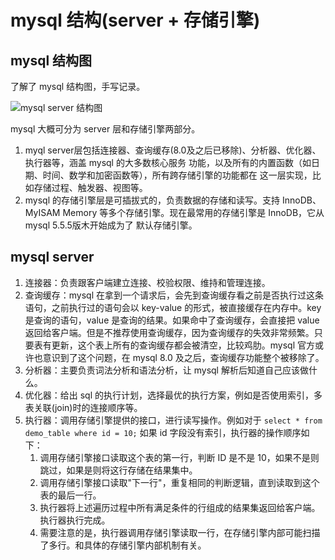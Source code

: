 # mysql 结构(server + 存储引擎)



## mysql 结构图

了解了 mysql 结构图，手写记录。

![mysql server 结构图](https://image-hosting.jellyfishmix.com/20220801203927.jpg)

mysql 大概可分为 server 层和存储引擎两部分。

1. myql server层包括连接器、查询缓存(8.0及之后已移除)、分析器、优化器、执行器等，涵盖 mysql 的大多数核心服务
   功能，以及所有的内置函数（如日期、时间、数学和加密函数等），所有跨存储引擎的功能都在
   这一层实现，比如存储过程、触发器、视图等。
2. mysql 的存储引擎层是可插拔式的，负责数据的存储和读写。支持 InnoDB、MyISAM
   Memory 等多个存储引擎。现在最常用的存储引擎是 InnoDB，它从 mysql 5.5.5版木开始成为了
   默认存储引擎。



## mysql server

1. 连接器：负责跟客户端建立连接、校验权限、维持和管理连接。
2. 查询缓存：mysql 在拿到一个请求后，会先到查询缓存看之前是否执行过这条语句，之前执行过的语句会以 key-value 的形式，被直接缓存在内存中。key 是查询的语句，value 是查询的结果。如果命中了查询缓存，会直接把 value 返回给客户端。但是不推荐使用查询缓存，因为查询缓存的失效非常频繁。只要表有更新，这个表上所有的查询缓存都会被清空，比较鸡肋。mysql 官方或许也意识到了这个问题，在 mysql 8.0 及之后，查询缓存功能整个被移除了。
3. 分析器：主要负责词法分析和语法分析，让 mysql 解析后知道自己应该做什么。
4. 优化器：给出 sql 的执行计划，选择最优的执行方案，例如是否使用索引，多表关联(join)时的连接顺序等。
5. 执行器：调用存储引擎提供的接口，进行读写操作。例如对于 `select * from demo_table where id = 10;` 如果 id 字段没有索引，执行器的操作顺序如下：
   1. 调用存储引擎接口读取这个表的第一行，判断 ID 是不是 10，如果不是则跳过，如果是则将这行存储在结果集中。
   2. 调用存储引擎接口读取"下一行"，重复相同的判断逻辑，直到读取到这个表的最后一行。
   3. 执行器将上述遍历过程中所有满足条件的行组成的结果集返回给客户端。执行器执行完成。
   4. 需要注意的是，执行器调用存储引擎读取一行，在存储引擎内部可能扫描了多行。和具体的存储引擎内部机制有关。